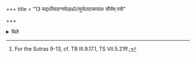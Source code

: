 +++
title = "13 यद्यधीयादग्नयेऽहॐ\\!मुचेऽष्टाकपालः सौर्यम् पयो"

+++

<details><summary>थिते</summary>

13. If it unites (with a female mule or a female ass) then he should offer a sacrificial bread on eight potsherds to Agni Aṁhomuc, milk to Sūrya, and a ghee-poriton to Vāyu.[^1]   

[^1]: For the Sutras 9-13, cf. TB III.9.17.1, TS VII.5.21ff.;  
</details>
